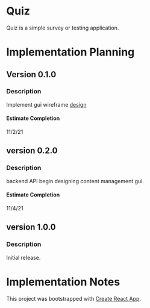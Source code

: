 # Quiz

Quiz is a simple survey or testing application.

# Implementation Planning

## Version 0.1.0
### Description
Implement gui wireframe [design](https://xd.adobe.com/view/7e920d04-a055-4c1e-8dcc-bfc7eb5d69b3-2bc1/)
#### Estimate Completion 
11/2/21

## version 0.2.0
### Description
backend API
begin designing content management gui.
#### Estimate Completion 
11/4/21


## version 1.0.0
### Description
Initial release.

# Implementation Notes

This project was bootstrapped with [Create React App](https://github.com/facebook/create-react-app).
